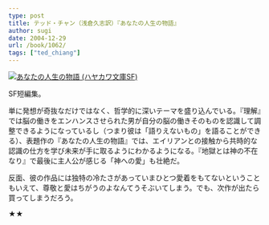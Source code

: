 ```yaml
---
type: post
title: テッド・チャン（浅倉久志訳）『あなたの人生の物語』
author: sugi
date: 2004-12-29
url: /book/1062/
tags: ["ted_chiang"]
---
```

<a href="http://www.amazon.co.jp/exec/obidos/ASIN/4150114587/chezsugi-22/ref=nosim/" name="amazletlink" target="_blank"><img src="http://ecx.images-amazon.com/images/I/51191C0153L.jpg" alt="あなたの人生の物語 (ハヤカワ文庫SF)" style="border: none;" class="alignleft" /></a>

SF短編集。

単に発想が奇抜なだけではなく、哲学的に深いテーマを盛り込んでいる。『理解』では脳の働きをエンハンスさせられた男が自分の脳の働きそのものを認識して調整できるようになっているし（つまり彼は「語りえないもの」を語ることができる）、表題作の『あなたの人生の物語』では、エイリアンとの接触から共時的な認識の仕方を学び未来が手に取るようにわかるようになる。『地獄とは神の不在なり』で最後に主人公が感じる「神への愛」も壮絶だ。

反面、彼の作品には独特の冷たさがあっていまひとつ愛着をもてないということもいえて、尊敬と愛はちがうのよなんてうそぶいてしまう。でも、次作が出たら買ってしまうだろう。

★★
